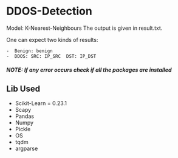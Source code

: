 # DDOS-Detection

Model: K-Nearest-Neighbours
The output is given in result.txt.


One can expect two kinds of results:
    
    -  Benign: benign
    -  DDOS: SRC: IP_SRC  DST: IP_DST 

##### NOTE: If any error occurs check if all the packages are installed
   
## Lib Used

- Scikit-Learn = 0.23.1
- Scapy
- Pandas
- Numpy
- Pickle
- OS
- tqdm
- argparse

